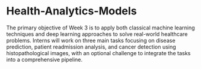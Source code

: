 # Health-Analytics-Models
The primary objective of Week 3 is to apply both classical machine learning techniques and deep learning approaches to solve real-world healthcare problems. Interns will work on three main tasks focusing on disease prediction, patient readmission analysis, and cancer detection using histopathological images, with an optional challenge to integrate the tasks into a comprehensive pipeline.

